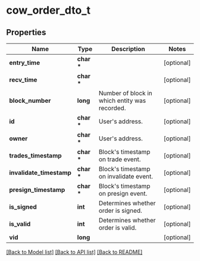 # cow_order_dto_t

## Properties
Name | Type | Description | Notes
------------ | ------------- | ------------- | -------------
**entry_time** | **char \*** |  | [optional] 
**recv_time** | **char \*** |  | [optional] 
**block_number** | **long** | Number of block in which entity was recorded. | [optional] 
**id** | **char \*** | User&#39;s address. | [optional] 
**owner** | **char \*** | User&#39;s address. | [optional] 
**trades_timestamp** | **char \*** | Block&#39;s timestamp on trade event. | [optional] 
**invalidate_timestamp** | **char \*** | Block&#39;s timestamp on invalidate event. | [optional] 
**presign_timestamp** | **char \*** | Block&#39;s timestamp on presign event. | [optional] 
**is_signed** | **int** | Determines whether order is signed. | [optional] 
**is_valid** | **int** | Determines whether order is valid. | [optional] 
**vid** | **long** |  | [optional] 

[[Back to Model list]](../README.md#documentation-for-models) [[Back to API list]](../README.md#documentation-for-api-endpoints) [[Back to README]](../README.md)


